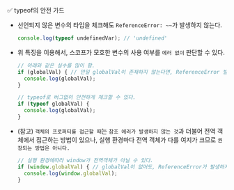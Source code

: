 ✅ typeof의 안전 가드

* 선언되지 않은 변수의 타입을 체크해도 `ReferenceError: ~~`가 발생하지 않는다.
  ```js
  console.log(typeof undefinedVar); // 'undefined'
  ```
* 위 특징을 이용해서, 스코프가 모호한 변수의 사용 여부를 `에러 없이` 판단할 수 있다.
  ```js
  // 아래와 같은 실수를 많이 함.
  if (globalVal) { // 만일 globalVal이 존재하지 않는다면, ReferenceError 발생
    console.log(globalVal);
  }

  // typeof로 버그없이 안전하게 체크할 수 있다.
  if (typeof globalVal) {
    console.log(globalVal);
  }
  ```
* (참고) `객체의 프로퍼티를 접근할 때`는 `참조 에러가 발생하지 않는 것`과 더불어 전역 객체에서 접근하는 방법이 있으나, 실행 환경마다 전역 객체가 다를 여지가 크므로 `권장되는 방법은 아니다.`
  ```js
  // 실행 환경에따라 window가 전역객체가 아닐 수 있다.
  if (window.globalVal) { // globalVal이 없어도, ReferenceError가 발생하지 않는다.
    console.log(window.globalVal);
  }
  ```